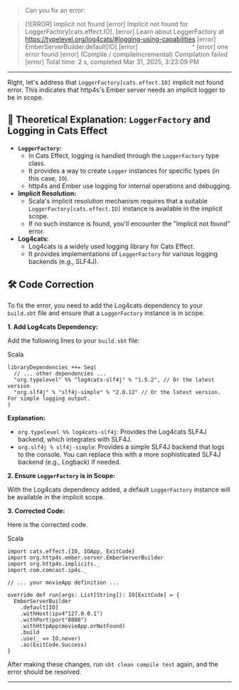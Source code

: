 > Can you fix an error:

> [!ERROR] Implicit not found
> [error] Implicit not found for LoggerFactory[cats.effect.IO].
[error] Learn about LoggerFactory at https://typelevel.org/log4cats/#logging-using-capabilities
[error]     EmberServerBuilder.default[IO]
[error]                               ^
[error] one error found
[error] (Compile / compileIncremental) Compilation failed
[error] Total time: 2 s, completed Mar 31, 2025, 3:23:09 PM
> 

---

Right, let's address that `LoggerFactory[cats.effect.IO]` implicit not found error. This indicates that http4s's Ember server needs an implicit logger to be in scope.

## 📖 Theoretical Explanation: `LoggerFactory` and Logging in Cats Effect

- **`LoggerFactory`:**
    - In Cats Effect, logging is handled through the `LoggerFactory` type class.
    - It provides a way to create `Logger` instances for specific types (in this case, `IO`).
    - http4s and Ember use logging for internal operations and debugging.
- **Implicit Resolution:**
    - Scala's implicit resolution mechanism requires that a suitable `LoggerFactory[cats.effect.IO]` instance is available in the implicit scope.
    - If no such instance is found, you'll encounter the "Implicit not found" error.
- **Log4cats:**
    - Log4cats is a widely used logging library for Cats Effect.
    - It provides implementations of `LoggerFactory` for various logging backends (e.g., SLF4J).

## 🛠️ Code Correction

To fix the error, you need to add the Log4cats dependency to your `build.sbt` file and ensure that a `LoggerFactory` instance is in scope.

**1. Add Log4cats Dependency:**

Add the following lines to your `build.sbt` file:

Scala

```
libraryDependencies ++= Seq(
  // ... other dependencies ...
  "org.typelevel" %% "log4cats-slf4j" % "1.5.2", // Or the latest version
  "org.slf4j" % "slf4j-simple" % "2.0.12" // Or the latest version. For simple logging output.
)
```

**Explanation:**

- `org.typelevel %% log4cats-slf4j`: Provides the Log4cats SLF4J backend, which integrates with SLF4J.
- `org.slf4j % slf4j-simple`: Provides a simple SLF4J backend that logs to the console. You can replace this with a more sophisticated SLF4J backend (e.g., Logback) if needed.

**2. Ensure `LoggerFactory` is in Scope:**

With the Log4cats dependency added, a default `LoggerFactory` instance will be available in the implicit scope.

**3. Corrected Code:**

Here is the corrected code.

Scala

```
import cats.effect.{IO, IOApp, ExitCode}
import org.http4s.ember.server.EmberServerBuilder
import org.http4s.implicits._
import com.comcast.ip4s._

// ... your movieApp definition ...

override def run(args: List[String]): IO[ExitCode] = {
  EmberServerBuilder
    .default[IO]
    .withHost(ipv4"127.0.0.1")
    .withPort(port"8080")
    .withHttpApp(movieApp.orNotFound)
    .build
    .use(_ => IO.never)
    .as(ExitCode.Success)
}
```

After making these changes, run `sbt clean compile test` again, and the error should be resolved.

---

